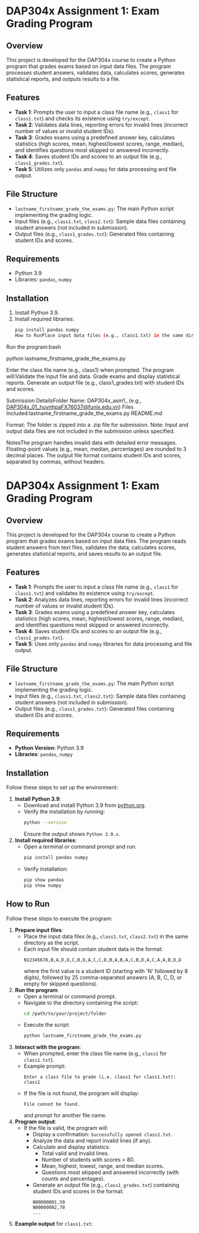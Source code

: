 # DAP304x Assignment 1: Exam Grading Program

## Overview
This project is developed for the DAP304x course to create a Python program that grades exams based on input data files. The program processes student answers, validates data, calculates scores, generates statistical reports, and outputs results to a file.

## Features
- **Task 1**: Prompts the user to input a class file name (e.g., `class1` for `class1.txt`) and checks its existence using `try/except`.
- **Task 2**: Validates data lines, reporting errors for invalid lines (incorrect number of values or invalid student IDs).
- **Task 3**: Grades exams using a predefined answer key, calculates statistics (high scores, mean, highest/lowest scores, range, median), and identifies questions most skipped or answered incorrectly.
- **Task 4**: Saves student IDs and scores to an output file (e.g., `class1_grades.txt`).
- **Task 5**: Utilizes only `pandas` and `numpy` for data processing and file output.

## File Structure
- `lastname_firstname_grade_the_exams.py`: The main Python script implementing the grading logic.
- Input files (e.g., `class1.txt`, `class2.txt`): Sample data files containing student answers (not included in submission).
- Output files (e.g., `class1_grades.txt`): Generated files containing student IDs and scores.

## Requirements
- Python 3.9
- Libraries: `pandas`, `numpy`

## Installation
1. Install Python 3.9.
2. Install required libraries:
   ```bash
   pip install pandas numpy
   How to RunPlace input data files (e.g., class1.txt) in the same directory as the script.
Run the program:bash

python lastname_firstname_grade_the_exams.py

Enter the class file name (e.g., class1) when prompted.
The program will:Validate the input file and data.
Grade exams and display statistical reports.
Generate an output file (e.g., class1_grades.txt) with student IDs and scores.

Submission DetailsFolder Name: DAP304x_asm1_<YourAccount> (e.g., DAP304x_01_huynhpaFX76037@funix.edu.vn)
Files Included:lastname_firstname_grade_the_exams.py
README.md

Format: The folder is zipped into a .zip file for submission.
Note: Input and output data files are not included in the submission unless specified.

NotesThe program handles invalid data with detailed error messages.
Floating-point values (e.g., mean, median, percentages) are rounded to 3 decimal places.
The output file format contains student IDs and scores, separated by commas, without headers.

# DAP304x Assignment 1: Exam Grading Program

## Overview
This project is developed for the DAP304x course to create a Python program that grades exams based on input data files. The program reads student answers from text files, validates the data, calculates scores, generates statistical reports, and saves results to an output file.

## Features
- **Task 1**: Prompts the user to input a class file name (e.g., `class1` for `class1.txt`) and validates its existence using `try/except`.
- **Task 2**: Analyzes data lines, reporting errors for invalid lines (incorrect number of values or invalid student IDs).
- **Task 3**: Grades exams using a predefined answer key, calculates statistics (high scores, mean, highest/lowest scores, range, median), and identifies questions most skipped or answered incorrectly.
- **Task 4**: Saves student IDs and scores to an output file (e.g., `class1_grades.txt`).
- **Task 5**: Uses only `pandas` and `numpy` libraries for data processing and file output.

## File Structure
- `lastname_firstname_grade_the_exams.py`: The main Python script implementing the grading logic.
- Input files (e.g., `class1.txt`, `class2.txt`): Sample data files containing student answers (not included in submission).
- Output files (e.g., `class1_grades.txt`): Generated files containing student IDs and scores.

## Requirements
- **Python Version**: Python 3.9
- **Libraries**: `pandas`, `numpy`

## Installation
Follow these steps to set up the environment:
1. **Install Python 3.9**:
   - Download and install Python 3.9 from [python.org](https://www.python.org/downloads/release/python-390/).
   - Verify the installation by running:
     ```bash
     python --version
     ```
     Ensure the output shows `Python 3.9.x`.
2. **Install required libraries**:
   - Open a terminal or command prompt and run:
     ```bash
     pip install pandas numpy
     ```
   - Verify installation:
     ```bash
     pip show pandas
     pip show numpy
     ```

## How to Run
Follow these steps to execute the program:
1. **Prepare input files**:
   - Place the input data files (e.g., `class1.txt`, `class2.txt`) in the same directory as the script.
   - Each input file should contain student data in the format:
     ```
     N12345678,B,A,D,D,C,B,D,A,C,C,D,B,A,B,A,C,B,D,A,C,A,A,B,D,D
     ```
     where the first value is a student ID (starting with 'N' followed by 8 digits), followed by 25 comma-separated answers (A, B, C, D, or empty for skipped questions).
2. **Run the program**:
   - Open a terminal or command prompt.
   - Navigate to the directory containing the script:
     ```bash
     cd /path/to/your/project/folder
     ```
   - Execute the script:
     ```bash
     python lastname_firstname_grade_the_exams.py
     ```
3. **Interact with the program**:
   - When prompted, enter the class file name (e.g., `class1` for `class1.txt`).
   - Example prompt:
     ```
     Enter a class file to grade (i.e. class1 for class1.txt): class1
     ```
   - If the file is not found, the program will display:
     ```
     File cannot be found.
     ```
     and prompt for another file name.
4. **Program output**:
   - If the file is valid, the program will:
     - Display a confirmation: `Successfully opened class1.txt`.
     - Analyze the data and report invalid lines (if any).
     - Calculate and display statistics:
       - Total valid and invalid lines.
       - Number of students with scores > 80.
       - Mean, highest, lowest, range, and median scores.
       - Questions most skipped and answered incorrectly (with counts and percentages).
     - Generate an output file (e.g., `class1_grades.txt`) containing student IDs and scores in the format:
       ```
       N00000001,59
       N00000002,70
       ...
       ```
5. **Example output** for `class1.txt`:



